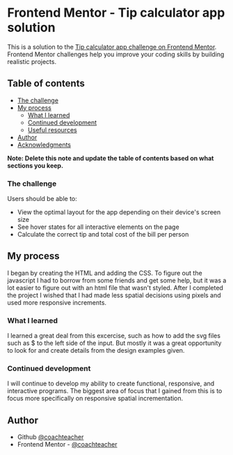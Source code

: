 # Frontend Mentor - Tip calculator app solution

This is a solution to the [Tip calculator app challenge on Frontend Mentor](https://www.frontendmentor.io/challenges/tip-calculator-app-ugJNGbJUX). Frontend Mentor challenges help you improve your coding skills by building realistic projects.

## Table of contents

- [The challenge](#the-challenge)
- [My process](#my-process)
  - [What I learned](#what-i-learned)
  - [Continued development](#continued-development)
  - [Useful resources](#useful-resources)
- [Author](#author)
- [Acknowledgments](#acknowledgments)

**Note: Delete this note and update the table of contents based on what sections you keep.**

### The challenge

Users should be able to:

- View the optimal layout for the app depending on their device's screen size
- See hover states for all interactive elements on the page
- Calculate the correct tip and total cost of the bill per person

## My process

I began by creating the HTML and adding the CSS. To figure out the javascript I had to borrow from some friends and get some help, but it was a lot easier to figure out with an html file that wasn't styled. After I completed the project I wished that I had made less spatial decisions using pixels and used more responsive increments. 

### What I learned

I learned a great deal from this excercise, such as how to add the svg files such as $ to the left side of the input. But mostly it was a great opportunity to look for and create details from the design examples given.

### Continued development

I will continue to develop my ability to create functional, responsive, and interactive programs. The biggest area of focus that I gained from this is to focus more specifically on responsive spatial incrementation. 


## Author

- Github [@coachteacher](https://github.com/coachteacher)
- Frontend Mentor - [@coachteacher](https://www.frontendmentor.io/profile/coachteacher)
